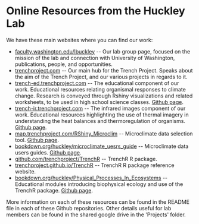 # Online Resources from the Huckley Lab

We have these main websites where you can find our work:
* [faculty.washington.edu/lbuckley](https://faculty.washington.edu/lbuckley) -- Our lab group page, focused on the mission of the lab and connection with University of Washington, publications, people, and opportunities.
* [trenchproject.com](https://trenchproject.com) -- Our main hub for the Trench Project. Speaks about the aim of the Trench Project, and our various projects in regards to it.
* [trench-ed.trenchproject.com](https://trench-ed.trenchproject.com) -- The educational component of our work. Educational resources relating organismal responses to climate change. Research is conveyed through Rshiny visualizations and related worksheets, to be used in high school science classes. [Github page](https://github.com/trench-ed/trench-ed.github.io).
* [trench-ir.trenchproject.com](https://trench-ir.trenchproject.com) -- The infrared images component of our work. Educational resources highlighting the use of thermal imagery in understanding the heat balances and thermoregulation of organisms. [Github page](https://github.com/trenchproject/Trench-IR).
* [map.trenchproject.com/RShiny_Microclim](https://map.trenchproject.com/RShiny_Microclim) -- Microclimate data selection tool. [Github page](https://github.com/trenchproject/RShiny_Microclim).
* [bookdown.org/huckley/microclimate_uesrs_guide](https://bookdown.org/huckley/microclimate_users_guide) -- Microclimate data users guides. [Github page](https://github.com/trenchproject/MicroclimMarkdown).
* [github.com/trenchproject/TrenchR](https://github.com/trenchproject/TrenchR) -- TrenchR R package.
* [trenchproject.github.io/TrenchR](https://trenchproject.github.io/TrenchR) -- TrenchR R package reference website.
* [bookdown.org/huckley/Physical_Processes_In_Ecosystems](https://bookdown.org/huckley/Physical_Processes_In_Ecosystems) -- Educational modules introducing biophysical ecology and use of the TrenchR package. [Github page](https://github.com/trenchproject/TrenchRmodules).

More information on each of these resources can be found in the README file in each of these Github repositories. Other details useful for lab members can be found in the shared google drive in the 'Projects' folder.
